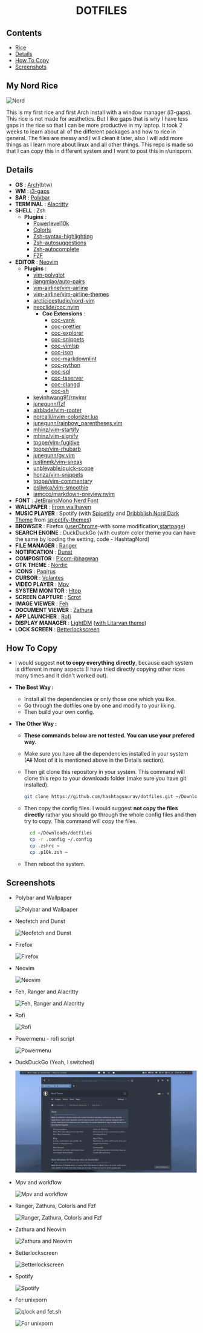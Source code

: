 # <p align="center">DOTFILES</p>

## Contents

- [Rice](#my-nord-rice)
- [Details](#details)
- [How To Copy](#how-to-copy)
- [Screenshots](#screenshots)

## My Nord Rice

![Nord](Screenshots/nord.png)

This is my first rice and first Arch install with a window manager (i3-gaps).
This rice is not made for aesthetics. But I like gaps that is why I have less gaps in the rice so that I can be more productive in my laptop.
It took 2 weeks to learn about all of the different packages and how to rice in general.
The files are messy and I will clean it later, also I will add more things as I learn more about linux and all other things.
This repo is made so that I can copy this in different system and I want to post this in r/unixporn.

## Details

- **OS** : [Arch](https://wiki.archlinux.org/index.php/Installation_guide)(btw)
- **WM** : [i3-gaps](https://github.com/Airblader/i3)
- **BAR** : [Polybar](https://github.com/polybar/polybar)
- **TERMINAL** : [Alacritty](https://github.com/alacritty/alacritty)
- **SHELL** : Zsh
  - **Plugins** :
    - [Powerlevel10k](https://github.com/romkatv/powerlevel10k)
    - [Colorls](https://github.com/athityakumar/colorls)
    - [Zsh-syntax-highlighting](https://github.com/zsh-users/zsh-syntax-highlighting)
    - [Zsh-autosuggestions](https://github.com/zsh-users/zsh-autosuggestions)
    - [Zsh-autocomplete](https://github.com/marlonrichert/zsh-autocomplete)
    - [FZF](https://github.com/junegunn/fzf)
- **EDITOR** : [Neovim](https://github.com/neovim/neovim)
  - **Plugins** :
    - [vim-polyglot](https://github.com/sheerun/vim-polyglot)
    - [jiangmiao/auto-pairs](https://github.com/jiangmiao/auto-pairs)
    - [vim-airline/vim-airline](https://github.com/vim-airline/vim-airline)
    - [vim-airline/vim-airline-themes](https://github.com/vim-airline/vim-airline-themes)
    - [arcticicestudio/nord-vim](https://github.com/arcticicestudio/nord-vim)
    - [neoclide/coc.nvim](https://github.com/neoclide/coc.nvim)
      - **Coc Extensions** :
        - [coc-yank](https://github.com/neoclide/coc-yank)
        - [coc-prettier](https://github.com/neoclide/coc-prettier)
        - [coc-explorer](https://github.com/weirongxu/coc-explorer)
        - [coc-snippets](https://github.com/neoclide/coc-snippets)
        - [coc-vimlsp](https://github.com/iamcco/coc-vimlsp)
        - [coc-json](https://github.com/neoclide/coc-json)
        - [coc-markdownlint](https://github.com/fannheyward/coc-markdownlint)
        - [coc-python](https://github.com/neoclide/coc-python)
        - [coc-sql](https://github.com/fannheyward/coc-sql)
        - [coc-tsserver](https://github.com/neoclide/coc-tsserver)
        - [coc-clangd](https://github.com/clangd/coc-clangd)
        - [coc-sh](https://github.com/josa42/coc-sh)
    - [kevinhwang91/rnvimr](https://github.com/kevinhwang91/rnvimr)
    - [junegunn/fzf](https://github.com/junegunn/fzf.vim)
    - [airblade/vim-rooter](https://github.com/airblade/vim-rooter)
    - [norcalli/nvim-colorizer.lua](https://github.com/norcalli/nvim-colorizer.lua)
    - [junegunn/rainbow_parentheses.vim](https://github.com/junegunn/rainbow_parentheses.vim)
    - [mhinz/vim-startify](https://github.com/mhinz/vim-startify)
    - [mhinz/vim-signify](https://github.com/mhinz/vim-signify)
    - [tpope/vim-fugitive](https://github.com/tpope/vim-fugitive)
    - [tpope/vim-rhubarb](https://github.com/tpope/vim-rhubarb)
    - [junegunn/gv.vim](https://github.com/junegunn/gv.vim)
    - [justinmk/vim-sneak](https://github.com/justinmk/vim-sneak)
    - [unblevable/quick-scope](https://github.com/unblevable/quick-scope)
    - [honza/vim-snippets](https://github.com/honza/vim-snippets)
    - [tpope/vim-commentary](https://github.com/tpope/vim-commentary)
    - [psliwka/vim-smoothie](https://github.com/psliwka/vim-smoothie)
    - [iamcco/markdown-preview.nvim](https://github.com/iamcco/markdown-preview.nvim)
- **FONT** : [JetBrainsMono Nerd Font](https://github.com/ryanoasis/nerd-fonts/tree/master/patched-fonts/JetBrainsMono)
- **WALLPAPER** : [From wallhaven](https://whvn.cc/p8drxp)
- **MUSIC PLAYER** : Spotify (with [Spicetify](https://github.com/khanhas/spicetify-cli) and [Dribbblish Nord Dark Theme](https://github.com/morpheusthewhite/spicetify-themes/wiki/Themes-preview#nord-dark) from [spicetify-themes](https://github.com/morpheusthewhite/spicetify-themes))
- **BROWSER** : Firefox ([userChrome](https://github.com/mut-ex/minimal-functional-fox)-with some modification,[startpage](https://addons.mozilla.org/en-US/firefox/addon/nighttab/))
- **SEARCH ENGINE** : DuckDuckGo (with custom color theme you can have the same by loading the setting, code - HashtagNord)
- **FILE MANAGER** : [Ranger](https://github.com/ranger/ranger)
- **NOTIFICATION** : [Dunst](https://github.com/dunst-project/dunst)
- **COMPOSITOR** : [Picom-ibhagwan](https://github.com/ibhagwan/picom)
- **GTK THEME** : [Nordic](https://www.gnome-look.org/p/1267246/)
- **ICONS** : [Papirus](https://github.com/PapirusDevelopmentTeam/papirus-icon-theme)
- **CURSOR** : [Volantes](https://store.kde.org/p/1356095/)
- **VIDEO PLAYER** : [Mpv](https://github.com/mpv-player/mpv)
- **SYSTEM MONITOR** : [Htop](https://htop.dev/downloads.html)
- **SCREEN CAPTURE** : [Scrot](https://github.com/resurrecting-open-source-projects/scrot)
- **IMAGE VIEWER** : [Feh](https://github.com/derf/feh)
- **DOCUMENT VIEWER** : [Zathura](https://github.com/pwmt/zathura)
- **APP LAUNCHER** : [Rofi](https://github.com/davatorium/rofi)
- **DISPLAY MANAGER** : [LightDM](https://github.com/canonical/lightdm) ([with Litarvan theme](https://github.com/Litarvan/lightdm-webkit-theme-litarvan))
- **LOCK SCREEN** : [Betterlockscreen](https://github.com/pavanjadhaw/betterlockscreen)

## How To Copy

- I would suggest **not to copy everything directly**, because each system is different in many aspects (I have tried directly copying other rices many times and it didn't worked out).
- **The Best Way :**
  - Install all the dependencies or only those one which you like.
  - Go through the dotfiles one by one and modify to your liking.
  - Then build your own config.
- **The Other Way :**

  - **These commands below are not tested. You can use your prefered way.**
  - Make sure you have all the dependencies installed in your system (~~All~~ Most of it is mentioned above in the Details section).
  - Then git clone this repository in your system. This command will clone this repo to your downloads folder (make sure you have git installed).

    ```bash
    git clone https://github.com/hashtagsaurav/dotfiles.git ~/Downloads
    ```

  - Then copy the config files. I would suggest **not copy the files directly** rathar you should go through the whole config files and then try to copy. This command will copy the files.

    ```bash
      cd ~/Downloads/dotfiles
      cp -r .config ~/.config
      cp .zshrc ~
      cp .p10k.zsh ~
    ```

  - Then reboot the system.

## Screenshots

- Polybar and Wallpaper

  ![Polybar and Wallpaper](Screenshots/polybar.png)

- Neofetch and Dunst

  ![Neofetch and Dunst](Screenshots/dunst-neofetch.png)

- Firefox

  ![Firefox](Screenshots/firefox.png)

- Neovim

  ![Neovim](Screenshots/neovim.png)

- Feh, Ranger and Alacritty

  ![Feh, Ranger and Alacritty](Screenshots/feh-ranger.png)

- Rofi

  ![Rofi](Screenshots/rofi.png)

- Powermenu - rofi script

  ![Powermenu](Screenshots/power.png)

- DuckDuckGo (Yeah, I switched)

  ![DuckDuckGo](Screenshots/duckduckgo.png)

- Mpv and workflow

  ![Mpv and workflow](Screenshots/mpv.png)

- Ranger, Zathura, Colorls and Fzf

  ![Ranger, Zathura, Colorls and Fzf](Screenshots/ranger-zathura-alacritty.png)

- Zathura and Neovim

  ![Zathura and Neovim](Screenshots/neovim-zathura.png)

- Betterlockscreen

  ![Betterlockscreen](Screenshots/lock.png)

- Spotify

  ![Spotify](Screenshots/spotify.png)

- For unixporn

  ![qlock and fet.sh](Screenshots/qlock-fet.png)

  ![For unixporn](Screenshots/random.png)

